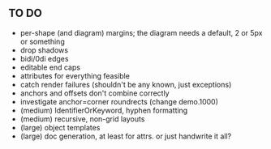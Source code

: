 TO DO
-----

* per-shape (and diagram) margins; the diagram needs a default, 2 or 5px or something
* drop shadows
* bidi/0di edges
* editable end caps
* attributes for everything feasible
* catch render failures (shouldn't be any known, just exceptions)
* anchors and offsets don't combine correctly
* investigate anchor=corner roundrects (change demo.1000)
* (medium) IdentifierOrKeyword, hyphen formatting
* (medium) recursive, non-grid layouts
* (large) object templates
* (large) doc generation, at least for attrs. or just handwrite it all?
